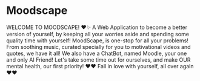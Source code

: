 # Moodscape
WELCOME TO MOODSCAPE! ❤️✨
A Web Application to become a better version of yourself, by keeping all your worries aside and spending some quality time with yourself! MoodScape, is one-stop for all your problems! From soothing music, curated specially for you to motivational videos and quotes, we have it all! We also have a ChatBot, named Moodle, your one and only AI Friend! Let's take some time out for ourselves, and make OUR mental health, our first priority! ❤️❤ Fall in love with yourself, all over again ❤️❤️
